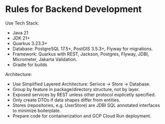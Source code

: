 # Rules for Backend Development

Use Tech Stack:

- Java 21
- JDK 21+
- Quarkus 3.23.3+
- Database: PostgreSQL 17.5+, PostGIS 3.5.3+, Flyway for migrations.
- Framework: Quarkus with REST, Jackson, Postgres, Flyway, JDBI, Micrometer, Jakarta Validation.
- Gradle for builds

Architecture:

- Use Simplified Layered Architecture: Serivce -> Store -> Database.
- Group by feature in package/directory structure, not by layer.
- Exposed services by REST unless other protocol explicetly specified.
- Only create DTOs if data shapes differ from entities.
- Stores (repositories, e.g. UserStore) are JDBI SQL annotated interfaces to minimize boilerplate.
- Prepare code for containerization and GCP Cloud Run deployment.
